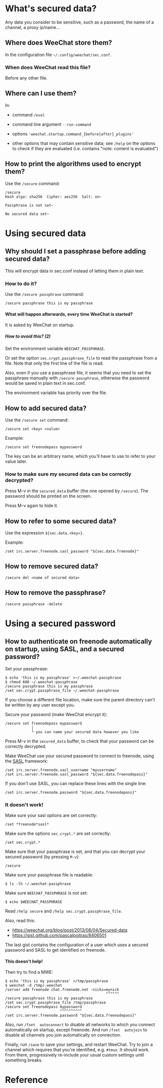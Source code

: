 # What's secured data?

Any  data you  consider to  be sensitive,  such  as a  password, the  name of  a
channel, a proxy ip/name...

## Where does WeeChat store them?

In the configuration file `~/.config/weechat/sec.conf`.

### When does WeeChat read this file?

Before any other file.

##
## Where can I use them?

In:

   - command `/eval`

   - command line argument `--run-command`

   - options `'weechat.startup.command_{before|after}_plugins'`

   - other options that may contain sensitive data;
     see `/help` on the options to check if they are evaluated (i.e. contains "note: content is evaluated")

## How to print the algorithms used to encrypt them?

Use the `/secure` command:

    /secure
    Hash algo: sha256  Cipher: aes256  Salt: on~

    Passphrase is not set~

    No secured data set~

##
# Using secured data
## Why should I set a passphrase before adding secured data?

This will encrypt data in sec.conf instead of letting them in plain text.

### How to do it?

Use the `/secure passphrase` command:

    /secure passphrase this is my passphrase

#### What will happen afterwards, every time WeeChat is started?

It is asked by WeeChat on startup.

##### How to avoid this?  (2)

Set the environment variable `WEECHAT_PASSPHRASE`.

Or set the option `sec.crypt.passphrase_file` to read the passphrase from a file.
Note that only the first line of the file is read.

Also, even  if you  use a passphrase  file, it  seems that you  need to  set the
passphrase manually with  `/secure passphrase`, otherwise the  password would be
saved in plain text in sec.conf.

The environment variable has priority over the file.

###
## How to add secured data?

Use the `/secure set` command:

    /secure set <key> <value>

Example:

    /secure set freenodepass mypassword

The key  can be an  arbitrary name, which  you'll have to  use to refer  to your
value later.

### How to make sure my secured data can be correctly decrypted?

Press M-v in the `secured_data` buffer (the one opened by `/secure`).
The password should be printed on the screen.

Press M-v again to hide it.

###
## How to refer to some secured data?

Use the expression `${sec.data.<key>}`.

Example:

    /set irc.server.freenode.sasl_password "${sec.data.freenode}"

##
## How to remove secured data?

    /secure del <name of secured data>

## How to remove the passphrase?

    /secure passphrase -delete

###
# Using a secured password
## How to authenticate on freenode automatically on startup, using SASL, and a secured password?

Set your passphrase:

    $ echo 'this is my passphrase' >~/.weechat-passphrase
    $ chmod 600 ~/.weechat-passphrase
    /secure passphrase this is my passphrase
    /set sec.crypt.passphrase_file ~/.weechat-passphrase

If you choose a different file location, make sure the parent directory can't be
written by any user except you.

Secure your password (make WeeChat encrypt it):

    /secure set freenodepass mypassword
                │
                └ you can name your secured data however you like

Press  M-v in  the `secured_data`  buffer, to  check that  your password  can be
correctly decrypted.

Make WeeChat use your secured password to connect to freenode, using the [SASL][1] framework:

    /set irc.server.freenode.sasl_username "myusername"
    /set irc.server.freenode.sasl_password "${sec.data.freenodepass}"

If you don't use SASL, you can replace these lines with the single line:

    /set irc.server.freenode.password "${sec.data.freenodepass}"

### It doesn't work!

Make sure your sasl options are set correctly:

    /set *freenode*sasl*

Make sure the options `sec.crypt.*` are set correctly:

    /set sec.crypt.*

Make sure  that your passphrase  is set, and that  you can decrypt  your secured
password (by pressing `M-v`):

    /secure

Make sure your passphrase file is readable:

    $ ls -lh ~/.weechat-passphrase

Make sure `WEECHAT_PASSPHRASE` is not set:

    $ echo $WEECHAT_PASSPHRASE

Read `/help secure` and `/help sec.crypt.passphrase_file`.

Also, read this:

   - <https://weechat.org/blog/post/2013/08/04/Secured-data>
   - <https://gist.github.com/pascalpoitras/8406501>

The last gist contains the configuration of a user which uses a secured password
and SASL to get identified on freenode.

#### This doesn't help!

Then try to find a MWE:

    $ echo 'this is my passphrase' >/tmp/passphrase
    $ weechat -d /tmp/.weechat
    /server add freenode chat.freenode.net -nicks=mynick
                                                  ^^^^^^
    /secure passphrase this is my passphrase
    /set sec.crypt.passphrase_file /tmp/passphrase
    /secure set freenodepass mypassword
                             ^^^^^^^^^^
    /set irc.server.freenode.password "${sec.data.freenodepass}"

Also,  run `/fset  autoconnect` to  disable all  networks to  which you  connect
automatically on startup, except freenode.
And  run `/fset  autojoin` to  disable all  channels you  join automatically  on
connection.

Finally, run `/save` to save your settings, and restart WeeChat.
Try to join a channel which requires that you're identified, e.g. `#tmux`.
It should work.
From there, progressively re-include your  usual custom settings until something
breaks.

##
# Reference

[1]: https://en.wikipedia.org/wiki/Simple_Authentication_and_Security_Layer

